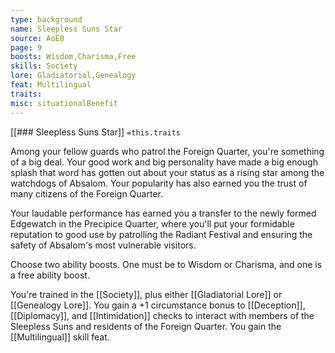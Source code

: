 ```yaml
---
type: background
name: Sleepless Suns Star 
source: AoE0
page: 9
boosts: Wisdom,Charisma,Free
skills: Society
lore: Gladiatorial,Genealogy
feat: Multilingual
traits: 
misc: situationalBenefit
---
```


[[### Sleepless Suns Star]]
`=this.traits`


Among your fellow guards who patrol the Foreign Quarter, you're something of a big deal. Your good work and big personality have made a big enough splash that word has gotten out about your status as a rising star among the watchdogs of Absalom. Your popularity has also earned you the trust of many citizens of the Foreign Quarter.

Your laudable performance has earned you a transfer to the newly formed Edgewatch in the Precipice Quarter, where you'll put your formidable reputation to good use by patrolling the Radiant Festival and ensuring the safety of Absalom's most vulnerable visitors.

Choose two ability boosts. One must be to Wisdom or Charisma, and one is a free ability boost.

You're trained in the [[Society]], plus either [[Gladiatorial Lore]] or [[Genealogy Lore]]. You gain a +1 circumstance bonus to [[Deception]], [[Diplomacy]], and [[Intimidation]] checks to interact with members of the Sleepless Suns and residents of the Foreign Quarter. You gain the [[Multilingual]] skill feat.

